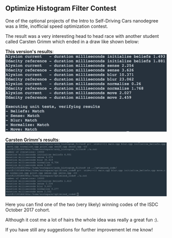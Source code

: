 ## Optimize Histogram Filter Contest ##

One of the optional projects of the Intro to Self-Driving Cars nanodegree was a little, inofficial speed optimization contest.

The result was a very interesting head to head race with another student called Carsten Grimm which ended in a draw like shown below:

**This version's results**:
![](alyxion_optimize.png)

**Carsten Grimm's results**:
![](carsten_grimm_optimize.jpg)

Here you can find one of the two (very likely) winning codes of the ISDC October 2017 cohort.

Although it cost me a lot of hairs the whole idea was really a great fun :).

If you have still any suggestions for further improvement let me know!